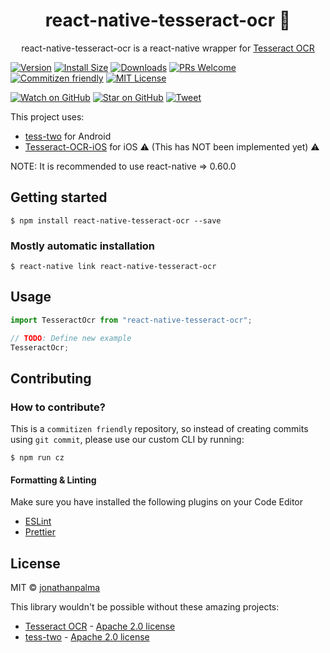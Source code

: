 <div align="center">
  <h1>react-native-tesseract-ocr 👀</h1>
  <p>
  react-native-tesseract-ocr is a react-native wrapper for <a href="https://github.com/tesseract-ocr">Tesseract OCR</a>
  </p>
</div>

[![Version][version-badge]][package]
[![Install Size][size-badge]][package-size]
[![Downloads][downloads-badge]][npmcharts]
[![PRs Welcome][prs-badge]][prs]
[![Commitizen friendly][cz-badge]][cz]
[![MIT License][license-badge]][license]

[![Watch on GitHub][github-watch-badge]][github-watch]
[![Star on GitHub][github-star-badge]][github-star]
[![Tweet][twitter-badge]][twitter]

This project uses:

- [tess-two][url-tess-and] for Android
- [Tesseract-OCR-iOS][url-tess-ios] for iOS ⚠️ (This has NOT been implemented yet) ⚠️

NOTE: It is recommended to use react-native => 0.60.0

## Getting started

`$ npm install react-native-tesseract-ocr --save`

### Mostly automatic installation

`$ react-native link react-native-tesseract-ocr`

## Usage

```javascript
import TesseractOcr from "react-native-tesseract-ocr";

// TODO: Define new example
TesseractOcr;
```

## Contributing

### How to contribute?

This is a `commitizen friendly` repository, so instead of creating commits using `git commit`, please use our custom CLI by running:

`$ npm run cz`

#### Formatting & Linting

Make sure you have installed the following plugins on your Code Editor

- [ESLint][url-eslint]
- [Prettier][url-prettier]

## License

MIT © [jonathanpalma](https://github.com/jonathanpalma)

This library wouldn't be possible without these amazing projects:

- [Tesseract OCR][url-tesseract] - [Apache 2.0 license][url-tesseract-lsc]
- [tess-two][url-tess-and] - [Apache 2.0 license][url-tess-and-lsc]
<!-- - [Tesseract-OCR-iOS][url-tess-ios] - [MIT license][url-tess-ios-lsc] -->

[downloads-badge]: https://img.shields.io/npm/dm/react-native-tesseract-ocr.svg?style=flat-square
[license-badge]: https://img.shields.io/npm/l/react-native-tesseract-ocr.svg?style=flat-square
[license]: https://github.com/jonathanpalma/react-native-tesseract-ocr/blob/master/LICENSE
[npmcharts]: http://npmcharts.com/compare/react-native-tesseract-ocr
[package-size]: https://packagephobia.now.sh/result?p=react-native-tesseract-ocr
[package]: https://www.npmjs.com/package/react-native-tesseract-ocr
[prs-badge]: https://img.shields.io/badge/PRs-welcome-brightgreen.svg?style=flat-square
[prs]: http://makeapullrequest.com
[cz-badge]: https://img.shields.io/badge/commitizen-friendly-brightgreen.svg?style=flat-square
[cz]: http://commitizen.github.io/cz-cli/
[size-badge]: https://flat.badgen.net/packagephobia/install/react-native-tesseract-ocr
[version-badge]: https://img.shields.io/npm/v/react-native-tesseract-ocr.svg?style=flat-square
[github-watch-badge]: https://img.shields.io/github/watchers/jonathanpalma/react-native-tesseract-ocr.svg?style=social
[github-watch]: https://github.com/jonathanpalma/react-native-tesseract-ocr/watchers
[github-star-badge]: https://img.shields.io/github/stars/jonathanpalma/react-native-tesseract-ocr.svg?style=social
[github-star]: https://github.com/jonathanpalma/react-native-tesseract-ocr/stargazers
[url-eslint]: https://eslint.org/
[url-prettier]: https://prettier.io/
[url-tesseract]: https://github.com/tesseract-ocr/tesseract
[url-tesseract-lsc]: https://github.com/tesseract-ocr/tesseract/blob/master/LICENSE
[url-tess-and]: https://github.com/rmtheis/tess-two
[url-tess-and-lsc]: https://github.com/rmtheis/tess-two/blob/master/COPYING
[url-tess-ios]: https://github.com/gali8/Tesseract-OCR-iOS
[url-tess-ios-lsc]: https://github.com/gali8/Tesseract-OCR-iOS/blob/master/LICENSE.md
[twitter]: https://twitter.com/intent/tweet?text=Check%20out%20react-native-tesseract-ocr!%20https://github.com/jonathanpalma/react-native-tesseract-ocr
[twitter-badge]: https://img.shields.io/twitter/url/https/github.com/jonathanpalma/react-native-tesseract-ocr.svg?style=social
